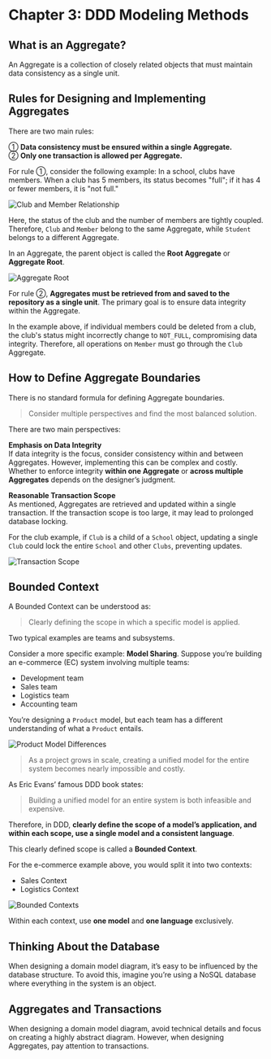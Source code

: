 # Chapter 3: DDD Modeling Methods

## What is an Aggregate?

An Aggregate is a collection of closely related objects that must maintain data consistency as a single unit.

## Rules for Designing and Implementing Aggregates

There are two main rules:

① **Data consistency must be ensured within a single Aggregate.**  
② **Only one transaction is allowed per Aggregate.**

For rule ①, consider the following example: In a school, clubs have members. When a club has 5 members, its status becomes "full"; if it has 4 or fewer members, it is "not full."

![Club and Member Relationship](https://github.com/tuananhhedspibk/tuananhhedspibk.github.io/assets/15076665/f4597436-3e8f-4a6c-9a5b-a209e82b619f)

Here, the status of the club and the number of members are tightly coupled. Therefore, `Club` and `Member` belong to the same Aggregate, while `Student` belongs to a different Aggregate.

In an Aggregate, the parent object is called the **Root Aggregate** or **Aggregate Root**.

![Aggregate Root](https://github.com/tuananhhedspibk/tuananhhedspibk.github.io/assets/15076665/5c7a63c7-9748-45a3-a717-1eea4250c501)

For rule ②, **Aggregates must be retrieved from and saved to the repository as a single unit**. The primary goal is to ensure data integrity within the Aggregate.

In the example above, if individual members could be deleted from a club, the club's status might incorrectly change to `NOT_FULL`, compromising data integrity. Therefore, all operations on `Member` must go through the `Club` Aggregate.

## How to Define Aggregate Boundaries

There is no standard formula for defining Aggregate boundaries.

> Consider multiple perspectives and find the most balanced solution.

There are two main perspectives:

**Emphasis on Data Integrity**  
If data integrity is the focus, consider consistency within and between Aggregates. However, implementing this can be complex and costly. Whether to enforce integrity **within one Aggregate** or **across multiple Aggregates** depends on the designer’s judgment.

**Reasonable Transaction Scope**  
As mentioned, Aggregates are retrieved and updated within a single transaction. If the transaction scope is too large, it may lead to prolonged database locking.

For the club example, if `Club` is a child of a `School` object, updating a single `Club` could lock the entire `School` and other `Clubs`, preventing updates.

![Transaction Scope](https://github.com/tuananhhedspibk/tuananhhedspibk.github.io/assets/15076665/7f17b146-2ff0-4938-afaa-481125ad91d3)

## Bounded Context

A Bounded Context can be understood as:

> Clearly defining the scope in which a specific model is applied.

Two typical examples are teams and subsystems.

Consider a more specific example: **Model Sharing**. Suppose you’re building an e-commerce (EC) system involving multiple teams:
- Development team
- Sales team
- Logistics team
- Accounting team

You’re designing a `Product` model, but each team has a different understanding of what a `Product` entails.

![Product Model Differences](https://github.com/tuananhhedspibk/tuananhhedspibk.github.io/assets/15076665/7b191c0d-e11f-4459-baa5-9d9f74ae1a2c)

> As a project grows in scale, creating a unified model for the entire system becomes nearly impossible and costly.

As Eric Evans’ famous DDD book states:

> Building a unified model for an entire system is both infeasible and expensive.

Therefore, in DDD, **clearly define the scope of a model’s application, and within each scope, use a single model and a consistent language**.

This clearly defined scope is called a **Bounded Context**.

For the e-commerce example above, you would split it into two contexts:
- Sales Context
- Logistics Context

![Bounded Contexts](https://github.com/tuananhhedspibk/tuananhhedspibk.github.io/assets/15076665/c37ac11e-ce63-4587-a547-504071f576e9)

Within each context, use **one model** and **one language** exclusively.

## Thinking About the Database

When designing a domain model diagram, it’s easy to be influenced by the database structure. To avoid this, imagine you’re using a NoSQL database where everything in the system is an object.

## Aggregates and Transactions

When designing a domain model diagram, avoid technical details and focus on creating a highly abstract diagram. However, when designing Aggregates, pay attention to transactions.
